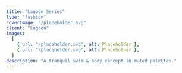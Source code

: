 ```yaml
---
title: "Lagoon Series"
type: "fashion"
coverImage: "/placeholder.svg"
client: "Lagoon"
images:
  [
    { url: "/placeholder.svg", alt: Placeholder },
    { url: "/placeholder.svg", alt: Placeholder },
  ]
description: "A tranquil swim & body concept in muted palettes."
---
```

